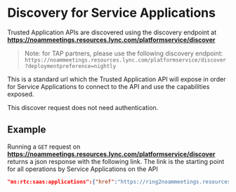 # Discovery for Service Applications

 
Trusted Application APIs are discovered using the discovery endpoint at **https://noammeetings.resources.lync.com/platformservice/discover**

>Note: for TAP partners, please use the following discovery endpoint: `https://noammeetings.resources.lync.com/platformservice/discover?deploymentpreference=nightly`

This is a standard url which the Trusted Application API will expose in order for Service Applications to connect to the API and use the capabilities exposed.

This discover request does not need authentication.

 

## Example

Running a `GET` request on **https://noammeetings.resources.lync.com/platformservice/discover** returns a json response with the following link. The link is the starting point for all operations by Service Applications on the API

```json
"ms:rtc:saas:applications":{"href":"https://ring2noammeetings.resources.lync.com/platformService/v1/applications"}
```
 